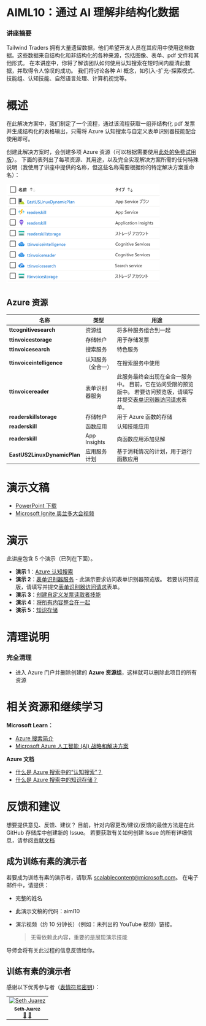 # <a name="aiml10-making-sense-of-your-unstructured-data-with-ai"></a>AIML10：通过 AI 理解非结构化数据

### <a name="session-abstract"></a>讲座摘要

Tailwind Traders 拥有大量遗留数据，他们希望开发人员在其应用中使用这些数据。这些数据来自结构化和非结构化的各种来源，包括图像、表单、pdf 文件和其他形式。 在本讲座中，你将了解该团队如何使用认知搜索在短时间内厘清此数据，并取得令人惊叹的成功。 我们将讨论各种 AI 概念，如引入-扩充-探索模式、技能组、认知技能、自然语言处理、计算机视觉等。

# <a name="overview"></a>概述
在此解决方案中，我们制定了一个流程，通过该流程获取一组非结构化 pdf 发票并生成结构化的表格输出，只需将 Azure 认知搜索与自定义表单识别器技能配合使用即可。 

创建此解决方案时，会创建多项 Azure 资源（可以根据需要使用[此处的免费试用版](https://azure.microsoft.com/en-gb/free/?WT.mc_id=msignitethetour2019-github-aiml10)）。 下面的表列出了每项资源、其用途，以及完全实现解决方案所需的任何特殊说明（我使用了讲座中提供的名称，但这些名称需要根据你的特定解决方案重命名）：

![Azure 资源](images/resources.png "Azure 资源")

## <a name="azure-resources"></a>Azure 资源

| 名称                       | 类型                            | 用途                    |
| -------------------------- | ------------------------------- | ------------------------- |
| **ttcognitivesearch**     | 资源组                  | 将多种服务组合到一起   |
| **ttinvoicestorage**      | 存储帐户                 | 用于存储发票     |
| **ttinvoicesearch**       | 搜索服务                  | 特色服务           |
| **ttinvoiceintelligence** | 认知服务（全合一） | 在搜索服务中使用 |
| **ttinvoicereader**       | 表单识别器服务         | 此服务最终会出现在全合一服务中。 目前，它在访问受限的预览版中。 若要访问预览版，请填写并提交[表单识别器访问请求](https://aka.ms/FormRecognizerRequestAccess)表单。  |
| **readerskillstorage**   | 存储帐户              | 用于 Azure 函数的存储 |
| **readerskill**          | 函数应用                 | 认知技能应用 |
| **readerskill**          | App Insights                   | 向函数应用添加见解 |
| **EastUS2LinuxDynamicPlan** | 应用服务计划                   | 基于消耗情况的计划，用于运行函数应用 |

# <a name="presentation"></a>演示文稿

* [PowerPoint 下载](https://globaleventcdn.blob.core.windows.net/assets/aiml/aiml10/zh-CN/aiml10-translation.zh-CN.pptx)
* [Microsoft Ignite 奥兰多大会视频](https://myignite.techcommunity.microsoft.com/sessions/82986?source=sessions)


# <a name="demonstrations"></a>演示
此讲座包含 5 个演示（已列在下面）。 

- **演示 1**：[Azure 认知搜索](demo1.md)
- **演示 2**：[表单识别器服务](demo2.md) - 此演示要求访问表单识别器预览版。 若要访问预览版，请填写并提交[表单识别器访问请求](https://aka.ms/FormRecognizerRequestAccess)表单。
- **演示 3**：[创建自定义发票读取者技能](demo3.md)
- **演示 4**：[将所有内容整合在一起](demo4.md)
- **演示 5**：[知识存储](demo5.md)


# <a name="teardown-instructions"></a>清理说明

### <a name="full-teardown"></a>完全清理

* 进入 Azure 门户并删除创建的 **Azure 资源组**，这样就可以删除此项目的所有资源


# <a name="resources-and-continued-learning"></a>相关资源和继续学习

**Microsoft Learn：**
* [Azure 搜索简介](https://docs.microsoft.com/en-us/learn/modules/intro-to-azure-search/?WT.mc_id=msignitethetour2019-github-aiml10)
* [Microsoft Azure 人工智能 (AI) 战略和解决方案](https://docs.microsoft.com/en-us/learn/modules/azure-artificial-intelligence/?WT.mc_id=msignitethetour2019-github-aiml10)

**Azure 文档**
* [什么是 Azure 搜索中的“认知搜索”？](https://docs.microsoft.com/en-us/azure/search/cognitive-search-concept-intro/?WT.mc_id=msignitethetour2019-github-aiml10)
* [什么是 Azure 搜索中的知识存储？](https://docs.microsoft.com/en-us/azure/search/knowledge-store-concept-intro)


# <a name="feedback-loop"></a>反馈和建议

想要提供意见、反馈、建议？ 目前，针对内容更改/建议/反馈的最佳方法是在此 GitHub 存储库中创建新的 Issue。 若要获取有关如何创建 Issue 的所有详细信息，请参阅[贡献文档](https://github.com/microsoft/ignite-learning-paths/blob/master/contributing.md)

## <a name="become-a-trained-presenter"></a>成为训练有素的演示者

若要成为训练有素的演示者，请联系 [scalablecontent@microsoft.com](mailto:scalablecontent@microsoft.com)。 在电子邮件中，请提供：

- 完整的姓名
- 此演示文稿的代码：aiml10
- 演示视频（约 10 分钟长）（例如：未列出的 YouTube 视频）链接。 
  
  > 无需依赖此内容，重要的是展现演示技能

导师会将有关此过程的信息反馈给你。

## <a name="trained-presenters"></a>训练有素的演示者

感谢以下优秀参与者（[表情符号密钥](https://allcontributors.org/docs/en/emoji-key)）：

<!-- ALL-CONTRIBUTORS-LIST:START - Do not remove or modify this section -->
<!-- prettier-ignore -->

<table>
<tr>
    <td align="center"><a href="https://github.com/sethjuarez">
        <img src="https://avatars2.githubusercontent.com/u/115409?s=460&v=4" width="100px;" alt="Seth Juarez"/><br />
        <sub><b>Seth Juarez</b></sub></a><br />
            <a href="Add link to powerpoint here" title="讲座">📢</a>
            <a href="Add link to pull request here" title="文档">📖</a> 
    </td>
</tr></table>

<!-- ALL-CONTRIBUTORS-LIST:END -->
